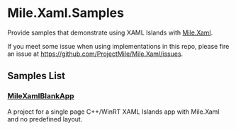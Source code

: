 ﻿# Mile.Xaml.Samples

Provide samples that demonstrate using XAML Islands with 
[Mile.Xaml](https://github.com/ProjectMile/Mile.Xaml).

If you meet some issue when using implementations in this repo, please fire an
issue at https://github.com/ProjectMile/Mile.Xaml/issues.

## Samples List

### [MileXamlBlankApp](MileXamlBlankApp)

A project for a single page C++/WinRT XAML Islands app with Mile.Xaml and no
predefined layout.
